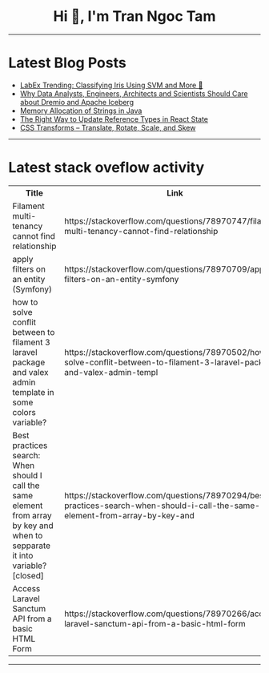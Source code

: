 <h1 align="center">Hi 👋, I'm Tran Ngoc Tam</h1>

---

# Latest Blog Posts 
<!-- BLOG-POST-LIST:START -->
- [LabEx Trending: Classifying Iris Using SVM and More 🌺](https://dev.to/labex/labex-trending-classifying-iris-using-svm-and-more-1b44)
- [Why Data Analysts, Engineers, Architects and Scientists Should Care about Dremio and Apache Iceberg](https://dev.to/alexmercedcoder/why-data-analysts-engineers-architects-and-scientists-should-care-about-dremio-and-apache-iceberg-4jlp)
- [Memory Allocation of Strings in Java](https://dev.to/soumya_deypersevere08_/memory-allocation-of-strings-in-java-1393)
- [The Right Way to Update Reference Types in React State](https://dev.to/umairian/the-right-way-to-update-reference-types-in-react-state-3a3e)
- [CSS Transforms – Translate, Rotate, Scale, and Skew](https://dev.to/ridoy_hasan/css-transforms-translate-rotate-scale-and-skew-4mbm)
<!-- BLOG-POST-LIST:END -->

---

# Latest stack oveflow activity
<table>
  <tr><th>Title</th><th>Link</th></tr>
  <!-- STACKOVERFLOW:START --><tr><td>Filament multi-tenancy cannot find relationship</td><td>https://stackoverflow.com/questions/78970747/filament-multi-tenancy-cannot-find-relationship</td></tr><tr><td>apply filters on an entity &lpar;Symfony&rpar;</td><td>https://stackoverflow.com/questions/78970709/apply-filters-on-an-entity-symfony</td></tr><tr><td>how to solve conflit between to filament 3 laravel package and valex admin template in some colors variable?</td><td>https://stackoverflow.com/questions/78970502/how-to-solve-conflit-between-to-filament-3-laravel-package-and-valex-admin-templ</td></tr><tr><td>Best practices search: When should I call the same element from array by key and when to sepparate it into variable? [closed]</td><td>https://stackoverflow.com/questions/78970294/best-practices-search-when-should-i-call-the-same-element-from-array-by-key-and</td></tr><tr><td>Access Laravel Sanctum API from a basic HTML Form</td><td>https://stackoverflow.com/questions/78970266/access-laravel-sanctum-api-from-a-basic-html-form</td></tr><!-- STACKOVERFLOW:END -->
</table>

---


